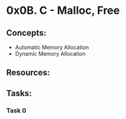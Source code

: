 # 0x0B. C - Malloc, Free

## Concepts:

 - Automatic Memory Allocation
 - Dynamic Memory Allocation

## Resources:

## Tasks:

### Task 0